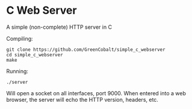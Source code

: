 # C Web Server
A simple (non-complete) HTTP server in C


Compiling:
```
git clone https://github.com/GreenCobalt/simple_c_webserver
cd simple_c_webserver
make
```

Running:
```
./server
```
Will open a socket on all interfaces, port 9000. When entered into a web browser, the server will echo the HTTP version, headers, etc.